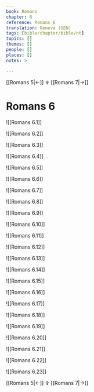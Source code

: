 ```yaml
---
book: Romans
chapter: 6
reference: Romans 6
translation: Geneva (GEN)
tags: [bible/chapter/bible/nt]
topics: []
themes: []
people: []
places: []
notes: >
  
---
```


[[Romans 5|<-]] ✞ [[Romans 7|->]]

# Romans 6

![[Romans 6.1]]

![[Romans 6.2]]

![[Romans 6.3]]

![[Romans 6.4]]

![[Romans 6.5]]

![[Romans 6.6]]

![[Romans 6.7]]

![[Romans 6.8]]

![[Romans 6.9]]

![[Romans 6.10]]

![[Romans 6.11]]

![[Romans 6.12]]

![[Romans 6.13]]

![[Romans 6.14]]

![[Romans 6.15]]

![[Romans 6.16]]

![[Romans 6.17]]

![[Romans 6.18]]

![[Romans 6.19]]

![[Romans 6.20]]

![[Romans 6.21]]

![[Romans 6.22]]

![[Romans 6.23]]

[[Romans 5|<-]] ✞ [[Romans 7|->]]
